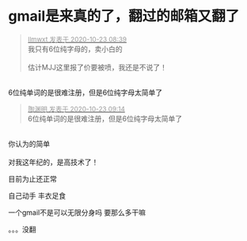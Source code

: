 # gmail是来真的了，翻过的邮箱又翻了


<div class="quote"><blockquote><font size="2"><a href="https://www.hostloc.com/forum.php?mod=redirect&amp;goto=findpost&amp;pid=9339268&amp;ptid=757419" target="_blank"><font color="#999999">llmwxt 发表于 2020-10-23 08:39</font></a></font><br />
我只有6位纯字母的，卖小白的<br />
<br />
估计MJJ这里报了价要被喷，我还是不说了！</blockquote></div><br />
6位纯单词的是很难注册，但是6位纯字母太简单了

<div class="quote"><blockquote><font size="2"><a href="https://www.hostloc.com/forum.php?mod=redirect&amp;goto=findpost&amp;pid=9339401&amp;ptid=757419" target="_blank"><font color="#999999">陶渊明 发表于 2020-10-23 09:14</font></a></font><br />
6位纯单词的是很难注册，但是6位纯字母太简单了</blockquote></div><br />
你认为的简单<br />
<br />
对我这年纪的，是高技术了！

目前为止还正常

自己动手 丰衣足食

一个gmail不是可以无限分身吗 要那么多干嘛<img src="static/image/smiley/default/sweat.gif" smilieid="10" border="0" alt="" />

。。。没翻<img id="aimg_zQAEu" onclick="zoom(this, this.src, 0, 0, 0)" class="zoom" src="https://cdn.jsdelivr.net/gh/hishis/forum-master/public/images/patch.gif" onmouseover="img_onmouseoverfunc(this)" onload="thumbImg(this)" border="0" alt="" />
